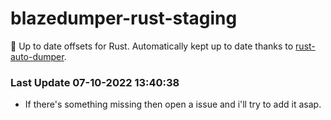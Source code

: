 # blazedumper-rust-staging

🚀 Up to date offsets for Rust. Automatically kept up to date thanks to [rust-auto-dumper](https://github.com/Akandesh/rust-auto-dumper).


### Last Update 07-10-2022 13:40:38
- If there's something missing then open a issue and i'll try to add it asap.